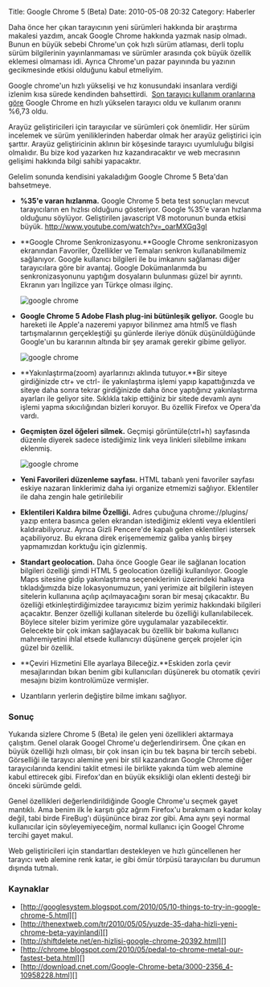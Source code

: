 Title: Google Chrome 5 (Beta)
Date: 2010-05-08 20:32
Category: Haberler

Daha önce her çıkan tarayıcının yeni sürümleri hakkında bir araştırma
makalesi yazdım, ancak Google Chrome hakkında yazmak nasip olmadı. Bunun
en büyük sebebi Chrome'un çok hızlı sürüm atlaması, derli toplu sürüm
bilgilerinin yayınlanmaması ve sürümler arasında çok büyük özellik
eklemesi olmaması idi. Ayrıca Chrome'un pazar payınında bu yazının
gecikmesinde etkisi olduğunu kabul etmeliyim. 

Google chrome'un hızlı yükselişi ve hız konusundaki insanlara verdiği
izlenim kısa sürede kendinden bahsettirdi.  [Son tarayıcı kullanım oranlarına göre][] Google Chrome en hızlı yükselen tarayıcı oldu ve
kullanım oranını %6,73 oldu.

Arayüz geliştiricileri için tarayıcılar ve sürümleri çok önemlidir. Her
sürüm incelemek ve sürüm yeniliklerinden haberdar olmak her arayüz
geliştirici için şarttır. Arayüz geliştiricinin aklının bir köşesinde
tarayıcı uyumluluğu bilgisi olmalıdır. Bu bize kod yazarken hız
kazandıracaktır ve web mecrasının gelişimi hakkında bilgi sahibi
yapacaktır.

Gelelim sonunda kendisini yakaladığım Google Chrome 5 Beta'dan
bahsetmeye.<!--more-->

-   **%35'e varan hızlanma.** Google Chrome 5 beta test sonuçları mevcut
    tarayıcıların en hızlısı olduğunu gösteriyor. Google %35'e varan
    hızlanma olduğunu söylüyor. Geliştirilen javascript V8 motorunun
    bunda etkisi büyük. http://www.youtube.com/watch?v=_oarMXGq3gI
-   **Google Chrome Senkronizasyonu.**Google Chrome senkronizasyon
    ekranından Favoriler, Özellikler ve Temaları senkron kullanabilmemiz
    sağlanıyor. Google kullanıcı bilgileri ile bu imkanını sağlaması
    diğer tarayıcılara göre bir avantaj. Google Dokümanlarımda bu
    senkronizasyonunu yaptığım dosyaların bulunması güzel bir ayrıntı.
    Ekranın yarı İngilizce yarı Türkçe olması ilginç.

    ![google chrome][]

-   **Google Chrome 5 Adobe Flash plug-ini bütünleşik geliyor.** Google
    bu hareketi ile Apple'a nazeremi yapıyor bilinmez ama html5 ve flash
    tartışmalarının gerçekleştiği şu günlerde ileriye dönük
    düşünüldüğünde Google'un bu kararının altında bir şey aramak gerekir
    gibime geliyor.

    ![google chrome][1]

-   **Yakınlaştırma(zoom) ayarlarınızı aklında tutuyor.**Bir siteye
    girdiğinizde ctr+ ve ctrl- ile yakınlaştırma işlemi yapıp
    kapattığınızda ve siteye daha sonra tekrar girdiğinizde daha önce
    yaptığınız yakınlaştırma ayarları ile geliyor site. Sıklıkla takip
    ettiğiniz bir sitede devamlı aynı işlemi yapma sıkıcılığından
    bizleri koruyor. Bu özellik Firefox ve Opera'da vardı.
-   **Geçmişten özel öğeleri silmek.** Geçmişi görüntüle(ctrl+h)
    sayfasında düzenle diyerek sadece istediğimiz link veya linkleri
    silebilme imkanı eklenmiş.

    ![google chrome][2]

-   **Yeni Favorileri düzenleme sayfası.** HTML tabanlı yeni favoriler
    sayfası eskiye nazaran linklerimiz daha iyi organize etmemizi
    sağlıyor. Eklentiler ile daha zengin hale getirilebilir
-   **Eklentileri Kaldıra bilme Özelliği.** Adres çubuğuna
    chrome://plugins/ yazıp entera basınca gelen ekrandan istediğimiz
    eklenti veya eklentileri kaldırabiliyoruz. Ayrıca Gizli Pencere'de
    kapalı gelen eklentileri istersek açabiliyoruz. Bu ekrana direk
    erişemememiz galiba yanlış birşey yapmamızdan korktuğu için
    gizlenmiş.
-   **Standart geolocation.** Daha önce Google Gear ile sağlanan
    location bilgileri özelliği şimdi HTML 5 geolocation özelliği
    kullanılıyor. Google Maps sitesine gidip yakınlaştırma
    seçeneklerinin üzerindeki halkaya tıkladığımızda bize
    lokasyonumuzun, yani yerimize ait bilgilerin isteyen sitelerin
    kullanıına açılıp açılmayacağını soran bir mesaj çıkacaktır. Bu
    özelliği etkinleştirdiğimizdee tarayıcımız bizim yerimiz hakkındaki
    bilgileri açacaktır. Benzer özelliği kullanan sitelerde bu özelliği
    kullanılabilecek. Böylece siteler bizim yerimize göre uygulamalar
    yazabilecektir.  Gelecekte bir çok imkan sağlayacak bu özellik bir
    bakıma kullanıcı mahremiyetini ihlal etsede kullanıcıyı düşünene
    gerçek projeler için güzel bir özellik.
-   **Çeviri Hizmetini Elle ayarlaya Bileceğiz.**Eskiden zorla çevir
    mesajlarından bıkan benim gibi kullanıcıları düşünerek bu otomatik
    çeviri mesajını bizim kontrolümüze vermişler.
-   Uzantıların yerlerin değiştire bilme imkanı sağlıyor.

### Sonuç

Yukarıda sizlere Chrome 5 (Beta) ile gelen yeni özellikleri aktarmaya
çalıştım. Genel olarak Googel Chrome'u değerlendirirsem. Öne çıkan en
büyük özelliği hızlı olması, bir çok insan için bu tek başına bir tercih
sebebi. Görselliği ile tarayıcı alemine yeni bir stil kazandıran Google
Chrome diğer tarayıcılarında kendini taklit etmesi ile birlikte yakında
tüm web alemine kabul ettirecek gibi. Firefox'dan en büyük eksikliği
olan eklenti desteği bir önceki sürümde geldi.

Genel özellikleri değerlendirildiğinde Google Chrome'u seçmek gayet
mantıklı. Ama benim ilk İe karşıtı göz ağrım Firefox'u bırakmam o kadar
kolay değil, tabi birde FireBug'ı düşününce biraz zor gibi. Ama aynı
şeyi normal kullanıcılar için söyleyemiyeceğim, normal kullanıcı için
Googel Chrome tercihi gayet makul.

Web geliştiricileri için standartları destekleyen ve hızlı güncellenen
her tarayıcı web alemine renk katar, ie gibi ömür törpüsü tarayıcıları
bu durumun dışında tutmalı. 

### Kaynaklar

-   [http://googlesystem.blogspot.com/2010/05/10-things-to-try-in-google-chrome-5.html][]
-   [http://thenextweb.com/tr/2010/05/05/yuzde-35-daha-hizli-yeni-chrome-beta-yayinlandi][]
-   [http://shiftdelete.net/en-hizlisi-google-chrome-20392.html][]
-   [http://chrome.blogspot.com/2010/05/pedal-to-chrome-metal-our-fastest-beta.html][]
-   [http://download.cnet.com/Google-Chrome-beta/3000-2356_4-10958228.html][]

</p>

  [Son tarayıcı kullanım oranlarına göre]: http://www.dailytech.com/Microsofts+IE+Sinks+While+Google+Chromes+Market+Share+Triples/article18293.htm
    "Son tarayıcı kullanım oranlarına göre"
  [google chrome]: http://docs.google.com/File?id=dhctmbn6_403crhkwbdw_b
  [1]: http://docs.google.com/File?id=dhctmbn6_404ws3rtwft_b
  [2]: http://docs.google.com/File?id=dhctmbn6_402fxs2svdw_b
  [http://googlesystem.blogspot.com/2010/05/10-things-to-try-in-google-chrome-5.html]: http://googlesystem.blogspot.com/2010/05/10-things-to-try-in-google-chrome-5.html
  [http://thenextweb.com/tr/2010/05/05/yuzde-35-daha-hizli-yeni-chrome-beta-yayinlandi]: http://thenextweb.com/tr/2010/05/05/yuzde-35-daha-hizli-yeni-chrome-beta-yayinlandi
  [http://shiftdelete.net/en-hizlisi-google-chrome-20392.html]: http://shiftdelete.net/en-hizlisi-google-chrome-20392.html
  [http://chrome.blogspot.com/2010/05/pedal-to-chrome-metal-our-fastest-beta.html]: http://chrome.blogspot.com/2010/05/pedal-to-chrome-metal-our-fastest-beta.html
  [http://download.cnet.com/Google-Chrome-beta/3000-2356_4-10958228.html]: http://download.cnet.com/Google-Chrome-beta/3000-2356_4-10958228.html
